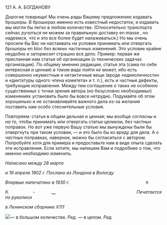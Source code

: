 121 А. А. БОГДАНОВУ

Дорогие товарищи! Мы очень рады Вашему предложению издавать брошюры. В брошюрах именно есть известный недостаток, и издавать мы могли бы легко в любом количестве. (Относительно транспорта сейчас _ручаться_ не можем за правильную дос­тавку en masse , но надеемся, что и это все более будет налаживаться.) Но мы очень просили бы Вас не настаивать на условии принимать или отвергать брошюры en bloc без всяких частичных изменений. Это условие крайне неудобно и затормозит страшно все дело. Пример: первая же присланная нам статья об организации (о технических за­дачах организации). По общему мнению редакции, статья эта (сама по себе интересная и ценная) _в таком виде пойти не может,_ ибо есть совершенно неуместные и нетак­тичные вещи (вроде «единоличности» и «диктатуры одного члена комитета» и т. п.), есть и частные дефекты, требующие исправления. Между тем соглашение о таких не особенно существенных с точки зрения автора (но безусловно необходимых) измене­ниях установить было бы вовсе нетрудно. Подумайте об этом хорошенько и не оста­навливайте важного дела из-за желания поставить нам особо стеснительные условия.

Повторяем: статья в общем дельная и ценная; мы вообще _согласны и на то,_ чтобы принимать или отвергать статьи целиком, без частных поправок. Но вот уже первую Вашу статью мы _вынуждены_ были бы отвергнуть при таком условии, — и это было бы ко вреду для дела. А о _частных_ поправках, наверное, можно бы согласиться с автором. Попробуйте хотя для примера и предоставьте нам в виде опыта сделать эти исправления. Если хотите, мы напишем Вам и подробнее о том, что именно необходи­мо изменить.

_Написано между 28 марта_

_и 19 апреля 1902 г. Послано из Лондона в Вологду_

_Впервые напечатано в 1930 г._                                                              π

_К._                   _-_             .„„                                                                  _Печатается по рукописи_

_в Ленинском сборнике Х111_

![](file:///C:/Users/bot32/AppData/Local/Temp/msohtmlclip1/01/clip_image001.png)— в большом количестве. _Ред._ — в целом. _Ред._